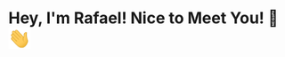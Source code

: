 # Hey, I'm Rafael! Nice to Meet You! 👋 <img src="https://github.com/acranerafael/acranerafael/blob/main/wave.gif" width="40px">
<!--
**acranerafael/acranerafael** is a ✨ _special_ ✨ repository because its `README.md` (this file) appears on your GitHub profile.

Here are some ideas to get you started:

- 🔭 I’m currently working on ...
- 🌱 I’m currently learning ...
- 👯 I’m looking to collaborate on ...
- 🤔 I’m looking for help with ...
- 💬 Ask me about ...
- 📫 How to reach me: ...
- 😄 Pronouns: ...
- ⚡ Fun fact: ...
-->
